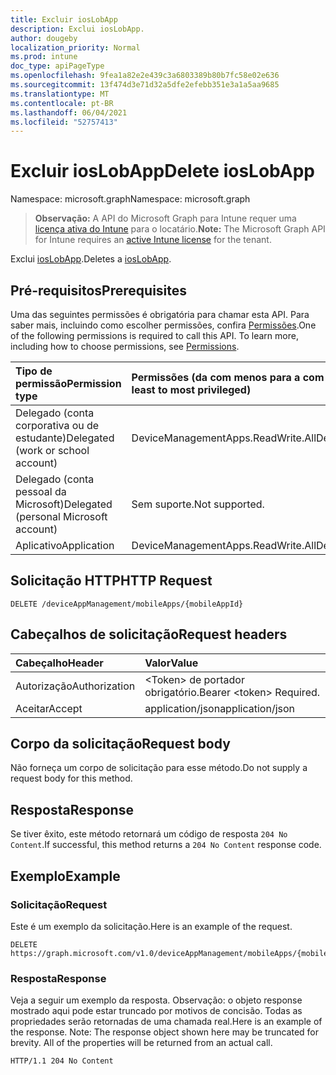 ```yaml
---
title: Excluir iosLobApp
description: Exclui iosLobApp.
author: dougeby
localization_priority: Normal
ms.prod: intune
doc_type: apiPageType
ms.openlocfilehash: 9fea1a82e2e439c3a6803389b80b7fc58e02e636
ms.sourcegitcommit: 13f474d3e71d32a5dfe2efebb351e3a1a5aa9685
ms.translationtype: MT
ms.contentlocale: pt-BR
ms.lasthandoff: 06/04/2021
ms.locfileid: "52757413"
---
```

# <a name="delete-ioslobapp"></a><span data-ttu-id="20a0a-103">Excluir iosLobApp</span><span class="sxs-lookup"><span data-stu-id="20a0a-103">Delete iosLobApp</span></span>

<span data-ttu-id="20a0a-104">Namespace: microsoft.graph</span><span class="sxs-lookup"><span data-stu-id="20a0a-104">Namespace: microsoft.graph</span></span>

> <span data-ttu-id="20a0a-105">**Observação:** A API do Microsoft Graph para Intune requer uma [licença ativa do Intune](https://go.microsoft.com/fwlink/?linkid=839381) para o locatário.</span><span class="sxs-lookup"><span data-stu-id="20a0a-105">**Note:** The Microsoft Graph API for Intune requires an [active Intune license](https://go.microsoft.com/fwlink/?linkid=839381) for the tenant.</span></span>

<span data-ttu-id="20a0a-106">Exclui [iosLobApp](../resources/intune-apps-ioslobapp.md).</span><span class="sxs-lookup"><span data-stu-id="20a0a-106">Deletes a [iosLobApp](../resources/intune-apps-ioslobapp.md).</span></span>

## <a name="prerequisites"></a><span data-ttu-id="20a0a-107">Pré-requisitos</span><span class="sxs-lookup"><span data-stu-id="20a0a-107">Prerequisites</span></span>
<span data-ttu-id="20a0a-p101">Uma das seguintes permissões é obrigatória para chamar esta API. Para saber mais, incluindo como escolher permissões, confira [Permissões](/graph/permissions-reference).</span><span class="sxs-lookup"><span data-stu-id="20a0a-p101">One of the following permissions is required to call this API. To learn more, including how to choose permissions, see [Permissions](/graph/permissions-reference).</span></span>

|<span data-ttu-id="20a0a-110">Tipo de permissão</span><span class="sxs-lookup"><span data-stu-id="20a0a-110">Permission type</span></span>|<span data-ttu-id="20a0a-111">Permissões (da com menos para a com mais privilégios)</span><span class="sxs-lookup"><span data-stu-id="20a0a-111">Permissions (from least to most privileged)</span></span>|
|:---|:---|
|<span data-ttu-id="20a0a-112">Delegado (conta corporativa ou de estudante)</span><span class="sxs-lookup"><span data-stu-id="20a0a-112">Delegated (work or school account)</span></span>|<span data-ttu-id="20a0a-113">DeviceManagementApps.ReadWrite.All</span><span class="sxs-lookup"><span data-stu-id="20a0a-113">DeviceManagementApps.ReadWrite.All</span></span>|
|<span data-ttu-id="20a0a-114">Delegado (conta pessoal da Microsoft)</span><span class="sxs-lookup"><span data-stu-id="20a0a-114">Delegated (personal Microsoft account)</span></span>|<span data-ttu-id="20a0a-115">Sem suporte.</span><span class="sxs-lookup"><span data-stu-id="20a0a-115">Not supported.</span></span>|
|<span data-ttu-id="20a0a-116">Aplicativo</span><span class="sxs-lookup"><span data-stu-id="20a0a-116">Application</span></span>|<span data-ttu-id="20a0a-117">DeviceManagementApps.ReadWrite.All</span><span class="sxs-lookup"><span data-stu-id="20a0a-117">DeviceManagementApps.ReadWrite.All</span></span>|

## <a name="http-request"></a><span data-ttu-id="20a0a-118">Solicitação HTTP</span><span class="sxs-lookup"><span data-stu-id="20a0a-118">HTTP Request</span></span>
<!-- {
  "blockType": "ignored"
}
-->
``` http
DELETE /deviceAppManagement/mobileApps/{mobileAppId}
```

## <a name="request-headers"></a><span data-ttu-id="20a0a-119">Cabeçalhos de solicitação</span><span class="sxs-lookup"><span data-stu-id="20a0a-119">Request headers</span></span>
|<span data-ttu-id="20a0a-120">Cabeçalho</span><span class="sxs-lookup"><span data-stu-id="20a0a-120">Header</span></span>|<span data-ttu-id="20a0a-121">Valor</span><span class="sxs-lookup"><span data-stu-id="20a0a-121">Value</span></span>|
|:---|:---|
|<span data-ttu-id="20a0a-122">Autorização</span><span class="sxs-lookup"><span data-stu-id="20a0a-122">Authorization</span></span>|<span data-ttu-id="20a0a-123">&lt;Token&gt; de portador obrigatório.</span><span class="sxs-lookup"><span data-stu-id="20a0a-123">Bearer &lt;token&gt; Required.</span></span>|
|<span data-ttu-id="20a0a-124">Aceitar</span><span class="sxs-lookup"><span data-stu-id="20a0a-124">Accept</span></span>|<span data-ttu-id="20a0a-125">application/json</span><span class="sxs-lookup"><span data-stu-id="20a0a-125">application/json</span></span>|

## <a name="request-body"></a><span data-ttu-id="20a0a-126">Corpo da solicitação</span><span class="sxs-lookup"><span data-stu-id="20a0a-126">Request body</span></span>
<span data-ttu-id="20a0a-127">Não forneça um corpo de solicitação para esse método.</span><span class="sxs-lookup"><span data-stu-id="20a0a-127">Do not supply a request body for this method.</span></span>

## <a name="response"></a><span data-ttu-id="20a0a-128">Resposta</span><span class="sxs-lookup"><span data-stu-id="20a0a-128">Response</span></span>
<span data-ttu-id="20a0a-129">Se tiver êxito, este método retornará um código de resposta `204 No Content`.</span><span class="sxs-lookup"><span data-stu-id="20a0a-129">If successful, this method returns a `204 No Content` response code.</span></span>

## <a name="example"></a><span data-ttu-id="20a0a-130">Exemplo</span><span class="sxs-lookup"><span data-stu-id="20a0a-130">Example</span></span>

### <a name="request"></a><span data-ttu-id="20a0a-131">Solicitação</span><span class="sxs-lookup"><span data-stu-id="20a0a-131">Request</span></span>
<span data-ttu-id="20a0a-132">Este é um exemplo da solicitação.</span><span class="sxs-lookup"><span data-stu-id="20a0a-132">Here is an example of the request.</span></span>
``` http
DELETE https://graph.microsoft.com/v1.0/deviceAppManagement/mobileApps/{mobileAppId}
```

### <a name="response"></a><span data-ttu-id="20a0a-133">Resposta</span><span class="sxs-lookup"><span data-stu-id="20a0a-133">Response</span></span>
<span data-ttu-id="20a0a-p102">Veja a seguir um exemplo da resposta. Observação: o objeto response mostrado aqui pode estar truncado por motivos de concisão. Todas as propriedades serão retornadas de uma chamada real.</span><span class="sxs-lookup"><span data-stu-id="20a0a-p102">Here is an example of the response. Note: The response object shown here may be truncated for brevity. All of the properties will be returned from an actual call.</span></span>
``` http
HTTP/1.1 204 No Content
```




